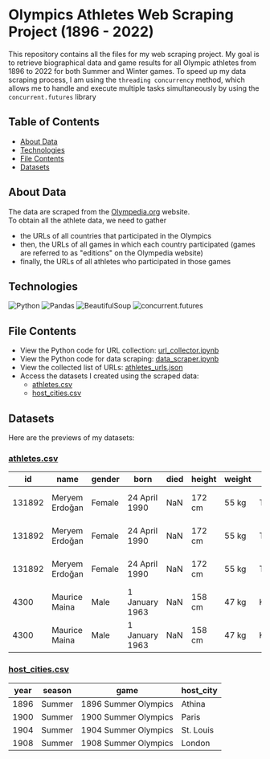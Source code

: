 # Olympics Athletes Web Scraping Project (1896 - 2022)
This repository contains all the files for my web scraping project. 
My goal is to retrieve biographical data and game results for all Olympic athletes from 1896 to 2022 for both Summer and Winter games. 
To speed up my data scraping process, I am using the `threading concurrency` method, which allows me to handle and execute multiple tasks simultaneously by using the `concurrent.futures` library

## Table of Contents
* [About Data](#about-data)
* [Technologies](#technologies)
* [File Contents](#file-contents)
* [Datasets](#datasets)

## About Data
The data are scraped from the [Olympedia.org](https://www.olympedia.org) website.\
To obtain all the athlete data, we need to gather 
- the URLs of all countries that participated in the Olympics
- then, the URLs of all games in which each country participated (games are referred to as "editions" on the Olympedia website)
- finally, the URLs of all athletes who participated in those games


## Technologies
![Python](https://img.shields.io/badge/python-3670A0?style=for-the-badge&logo=python&logoColor=ffdd54) 
![Pandas](https://img.shields.io/badge/pandas-%23150458.svg?style=for-the-badge&logo=pandas&logoColor=white) 
![BeautifulSoup](https://img.shields.io/badge/BeautifulSoup-grey?style=for-the-badge)
![concurrent.futures](https://img.shields.io/badge/concurrent.futures-brown?style=for-the-badge)


## File Contents
- View the Python code for URL collection: [url_collector.ipynb](https://github.com/chanronnie/Olympics/blob/main/url_collector.ipynb)
- View the Python code for data scraping: [data_scraper.ipynb](https://github.com/chanronnie/Olympics/blob/main/data_scraper.ipynb)
- View the collected list of URLs: [athletes_urls.json](https://github.com/chanronnie/Olympics/blob/main/raw_data/athletes_urls.json)
- Access the datasets I created using the scraped data:
  * [athletes.csv](https://github.com/chanronnie/Olympics/blob/main/data/athletes.csv)
  * [host_cities.csv](https://github.com/chanronnie/Olympics/blob/main/data/host_cities.csv)
 
## Datasets
Here are the previews of my datasets:


### [athletes.csv](https://github.com/chanronnie/Olympics/blob/main/data/athletes.csv)

id | name | gender | born | died | height | weight | noc | game | team | sport | event | medal
--- | --- | --- | --- | --- | --- | --- | --- | --- | --- | --- | --- | --- |
131892 | Meryem Erdoğan | Female | 24 April 1990 | NaN | 172 cm | 55 kg | Türkiye | 2016 Summer Olympics | TUR | Athletics | Athletics, Marathon, Women(Olympic) | NaN
131892 | Meryem Erdoğan | Female | 24 April 1990 | NaN | 172 cm | 55 kg | Türkiye | 2020 Summer Olympics | TUR | Athletics | Athletics, Marathon, Women(Olympic) | NaN
131892 | Meryem Erdoğan | Female | 24 April 1990 | NaN | 172 cm | 55 kg | Türkiye | 2020 Summer Olympics | TUR | Athletics | Athletics, Marathon, Women(Olympic) | NaN
4300 | Maurice Maina | Male | 1 January 1963 | NaN | 158 cm | 47 kg | Kenya | 1988 Summer Olympics | KEN | Boxing | Boxing, Light-Flyweight, Men(Olympic) | NaN
4300 | Maurice Maina | Male | 1 January 1963 | NaN | 158 cm | 47 kg | Kenya | 1988 Summer Olympics | KEN | Boxing | Boxing, Light-Flyweight, Men(Olympic) | NaN


### [host_cities.csv](https://github.com/chanronnie/Olympics/blob/main/data/host_cities.csv)

year | season | game | host_city
--- | --- | --- | ---  
1896 | Summer | 1896 Summer Olympics | Athina
1900 | Summer | 1900 Summer Olympics | Paris
1904 | Summer | 1904 Summer Olympics | St. Louis
1908 | Summer | 1908 Summer Olympics | London

